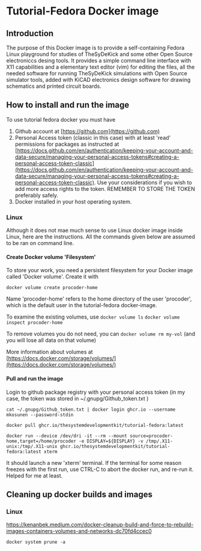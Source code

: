 # Tutorial-Fedora Docker image

## Introduction
The purpose of this Docker image is to provide a self-containing Fedora Linux
playground for studies of TheSyDeKick and some other Open Source electroniccs 
desing tools. It provides a simple command line interface with X11 capabilities
and a elementary text editor (vim) for editing the files, all the needed software 
for running TheSyDeKick simulations with Open Source simulator tools, added with KiCAD 
electronics design software for drawing schematics and printed circuit boards.     

## How to install and run the image 
To use tutorial fedora docker you  must have

  1. Github account at [https://github.com](https://github.com)
  2. Personal Access token (classic in this case) with at least 'read' permissions for packages as instructed at 
  [https://docs.github.com/en/authentication/keeping-your-account-and-data-secure/managing-your-personal-access-tokens#creating-a-personal-access-token-classic](https://docs.github.com/en/authentication/keeping-your-account-and-data-secure/managing-your-personal-access-tokens#creating-a-personal-access-token-classic). 
  Use your considerations if you wish to add more access rights to the token. REMEMBER TO STORE THE TOKEN preferably safely. 
  3. Docker installed in your host operating system.
### Linux
Although it does not mae much sense to use Linux docker image inside Linux,
here are the instructions. All the commands given below are assumed to be ran on command line.

#### Create Docker volume 'Filesystem'
To store your work, you need a persistent filesystem for your Docker image called 'Docker volume'.
Create it with

`docker volume create procoder-home`

Name 'procoder-home' refers to the home directory of the user 'procoder', which is the default user in the tutorial-fedora docker-image.

To examine the existing volumes, use
`docker volume ls`
`docker volume inspect procoder-home`

To remove volumes you do not need, you can
`docker volume rm my-vol` (and you  will lose all data on that volume)

More information about volumes at [https://docs.docker.com/storage/volumes/](https://docs.docker.com/storage/volumes/)

#### Pull and run the image
Login to github package registry with your personal access token (in my case, the token was stored in ~/.gnupg/Github_token.txt ) 
```
cat ~/.gnupg/Github_token.txt | docker login ghcr.io --username mkosunen --password-stdin

docker pull ghcr.io/thesystemdevelopmentkit/tutorial-fedora:latest

docker run --device /dev/dri -it --rm --mount source=procoder-home,target=/home/procoder -e DISPLAY=${DISPLAY} -v /tmp/.X11-unix:/tmp/.X11-unix ghcr.io/thesystemdevelopmentkit/tutorial-fedora:latest xterm
```

It should launch a new 'xterm' terminal. If the terminal for some reason freezes with the first run, use CTRL-C to abort the docker run, and re-run it. Helped for me at least.

## Cleaning up docker builds and images
### Linux
https://kenanbek.medium.com/docker-cleanup-build-and-force-to-rebuild-images-containers-volumes-and-networks-dc70fd4ccec0

`docker system prune -a`

